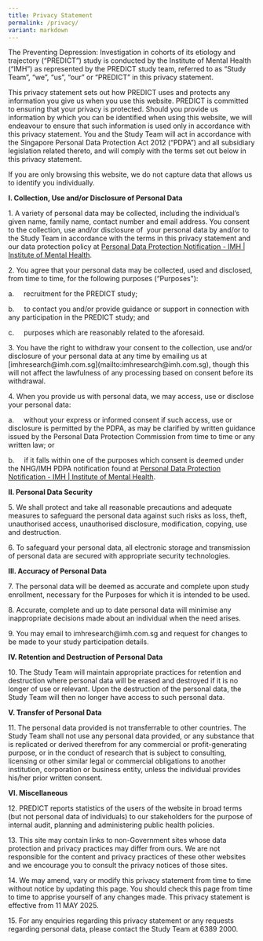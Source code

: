 ```yaml
---
title: Privacy Statement
permalink: /privacy/
variant: markdown
---
```

<p>The Preventing Depression: Investigation in cohorts of its etiology and trajectory (“PREDICT”) study is conducted by the Institute of Mental Health (“IMH”) as represented by the PREDICT study team, referred to as “Study Team”, “we”, “us”, “our” or “PREDICT” in this privacy statement.</p>

<p>This privacy statement sets out how PREDICT uses and protects any information you give us when you use this website. PREDICT is committed to ensuring that your privacy is protected. Should you provide us information by which you can be identified when using this website, we will endeavour to ensure that such information is used only in accordance with this privacy statement.​ You and the Study Team will act in accordance with the Singapore Personal Data Protection Act 2012 (“PDPA”) and all subsidiary legislation related thereto, and will comply with the terms set out below in this privacy statement.</p>

<p>If you are only browsing this website, we do not capture data that allows us to identify you individually.</p>

<p><b>I. Collection, Use and/or Disclosure of Personal Data</b></p>

<p>1. A variety of personal data may be collected, including the individual’s given name, family name, contact number and email address. You consent to the collection, use and/or disclosure of &nbsp;your personal data by and/or to the Study Team in accordance with the terms in this privacy statement and our data protection policy at <a href="https://www.imh.com.sg/Pages/PDP-Notification.aspx">Personal Data Protection Notification - IMH | Institute of Mental Health</a>.</p>

<p>2. You agree that your personal data may be collected, used and disclosed, from time to time, for the following purposes (“Purposes"):</p>

<p>a.&nbsp;&nbsp;&nbsp;&nbsp; recruitment for the PREDICT study;</p>

<p>b.&nbsp;&nbsp;&nbsp;&nbsp; to contact you and/or provide guidance or support in connection with any participation in the PREDICT study; and</p>

<p>c.&nbsp;&nbsp;&nbsp;&nbsp; purposes which are reasonably related to the aforesaid.</p>

<p>3. You have the right to withdraw your consent to the collection, use and/or disclosure of your personal data at any time by emailing us at [imhresearch@imh.com.sg](mailto:imhresearch@imh.com.sg), though this will not affect the lawfulness of any processing based on consent before its withdrawal.</p>

<p>4. When you provide us with personal data, we may access, use or disclose your personal data:</p>

<p>a.&nbsp;&nbsp;&nbsp;&nbsp; without your express or informed consent if such access, use or disclosure is permitted by the PDPA, as may be clarified by written guidance issued by the Personal Data Protection Commission from time to time or any written law; or</p>

<p>b.&nbsp;&nbsp;&nbsp;&nbsp; if it falls within one of the purposes which consent is deemed under the NHG/IMH PDPA notification found at <a href="https://www.imh.com.sg/Pages/PDP-Notification.aspx">Personal Data Protection Notification - IMH | Institute of Mental Health</a>.</p>

<p><b>II. Personal Data Security</b></p>

<p>5. We shall protect and take all reasonable precautions and adequate measures to safeguard the personal data against such risks as loss, theft, unauthorised access, unauthorised disclosure, modification, copying, use and destruction.</p>

<p>6. To safeguard your personal data, all electronic storage and transmission of personal data are secured with appropriate security technologies.</p>

<p><b>III. Accuracy of Personal Data</b></p>

<p>7. The personal data will be deemed as accurate and complete upon study enrollment, necessary for the Purposes for which it is intended to be used.</p>

<p>8. Accurate, complete and up to date personal data will minimise any inappropriate decisions made about an individual when the need arises.</p>

<p>9. You may email to imhresearch@imh.com.sg and request for changes to be made to your study participation details.</p>

<p><b>IV. Retention and Destruction of Personal Data</b></p>

<p>10. The Study Team will maintain appropriate practices for retention and destruction where personal data will be erased and destroyed if it is no longer of use or relevant. Upon the destruction of the personal data, the Study Team will then no longer have access to such personal data.</p>

<p><b>V. Transfer of Personal Data</b></p>

<p>11. The personal data provided is not transferrable to other countries. The Study Team shall not use any personal data provided, or any substance that is replicated or derived therefrom for any commercial or profit-generating purpose, or in the conduct of research that is subject to consulting, licensing or other similar legal or commercial obligations to another institution, corporation or business entity, unless the individual provides his/her prior written consent.</p>

<p><b>VI. Miscellaneous</b></p>

<p>12. PREDICT reports statistics of the users of the website in broad terms (but not personal data of individuals) to our stakeholders for the purpose of internal audit, planning and administering public health policies.</p>

<p>13. This site may contain links to non-Government sites whose data protection and privacy practices may differ from ours. We are not responsible for the content and privacy practices of these other websites and we encourage you to consult the privacy notices of those sites.</p>

<p>14. We may amend, vary or modify this privacy statement from time to time without notice by updating this page. You should check this page from time to time to apprise yourself of any changes made. This privacy statement is effective from 11 MAY 2025.</p>

<p>15. For any enquiries regarding this privacy statement or any requests regarding personal data, please contact the Study Team at 6389 2000. </p>